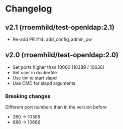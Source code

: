 # Changelog


## v2.1 (rroemhild/test-openldap:2.1)

* Re-add PR #14: add_config_admin_pw


## v2.0 (rroemhild/test-openldap:2.0)

* Set ports higher than 10000 (10389 / 10636)
* Set user in dockerfile
* Use tini to start slapd
* Use CMD for slapd arguments


### Breaking changes

Different port numbers than in the version before

* 380 -> 10389
* 686 -> 10686
